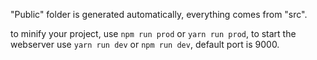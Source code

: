 "Public" folder is generated automatically, everything comes from "src".  

to minify your project, use `npm run prod` or `yarn run prod`, to start the webserver use `yarn run dev` or `npm run dev`, default port is 9000.
